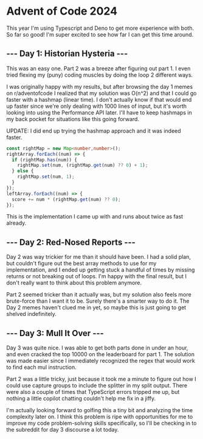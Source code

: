# Advent of Code 2024

This year I'm using Typescript and Deno to get more experience with both. So far
so good! I'm super excited to see how far I can get this time around.

## --- Day 1: Historian Hysteria ---

This was an easy one. Part 2 was a breeze after figuring out part 1. I even
tried flexing my (puny) coding muscles by doing the loop 2 different ways.

I was originally happy with my results, but after browsing the day 1 memes on
r/adventofcode I realized that my solution was O(n^2) and that I could go faster
with a hashmap (linear time). I don't actually know if that would end up faster
since we're only dealing with 1000 lines of input, but it's worth looking into
using the Performance API later. I'll have to keep hashmaps in my back pocket
for situations like this going forward.

UPDATE: I did end up trying the hashmap approach and it was indeed faster.

```typescript
const rightMap = new Map<number,number>();
rightArray.forEach((num) => {
  if (rightMap.has(num)) {
    rightMap.set(num, (rightMap.get(num) ?? 0) + 1);
  } else {
    rightMap.set(num, 1);
  }
});
leftArray.forEach((num) => {
  score += num * (rightMap.get(num) ?? 0);
});
```

This is the implementation I came up with and runs about twice as fast already.

## --- Day 2: Red-Nosed Reports ---

Day 2 was way trickier for me than it should have been. I had a solid plan, but couldn't figure out
the best array methods to use for my implementation, and I ended up getting stuck a handful of times
by missing returns or not breaking out of loops. I'm happy with the final result, but I don't really
want to think about this problem anymore.

Part 2 seemed tricker than it actually was, but my
solution also feels more brute-force than I want it to be. Surely there's a smarter way to do it.
The Day 2 memes haven't clued me in yet, so maybe this is just going to get shelved indefinitely.

## --- Day 3: Mull It Over ---

Day 3 was quite nice. I was able to get both parts done in under an hour, and even cracked the top
10000 on the leaderboard for part 1. The solution was made easier since I immediately recognized the
regex that would work to find each mul instruction.

Part 2 was a little tricky, just because it took me a minute to figure out how I could use capture
groups to include the splitter in my split output. There were also a couple of times that TypeScript
errors tripped me up, but nothing a little copilot chatting couldn't help me fix in a jiffy.

I'm actually looking forward to golfing this a tiny bit and analyzing the time complexity later
on. I think this problem is ripe with opportunities for me to improve my code problem-solving skills
specifically, so I'll be checking in to the subreddit for day 3 discourse a lot today.
